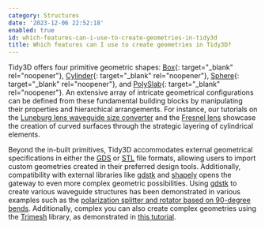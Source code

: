 ```yaml
---
category: Structures
date: '2023-12-06 22:52:18'
enabled: true
id: which-features-can-i-use-to-create-geometries-in-tidy3d
title: Which features can I use to create geometries in Tidy3D?
---
```


Tidy3D offers four primitive geometric shapes:&nbsp;[Box](https://docs.flexcompute.com/projects/tidy3d/en/latest/_autosummary/tidy3d.Box.html?__hstc=197414576.85a08fc595b47d0b94ebfa20ba44cd6d.1696006513341.1701896316776.1701901226721.28&amp;__hssc=197414576.3.1701901226721&amp;__hsfp=3209960735){: target="_blank" rel="noopener"},&nbsp;[Cylinder](https://docs.flexcompute.com/projects/tidy3d/en/latest/_autosummary/tidy3d.Cylinder.html?__hstc=197414576.85a08fc595b47d0b94ebfa20ba44cd6d.1696006513341.1701896316776.1701901226721.28&amp;__hssc=197414576.3.1701901226721&amp;__hsfp=3209960735){: target="_blank" rel="noopener"},&nbsp;[Sphere](https://docs.flexcompute.com/projects/tidy3d/en/latest/_autosummary/tidy3d.Sphere.html?__hstc=197414576.85a08fc595b47d0b94ebfa20ba44cd6d.1696006513341.1701896316776.1701901226721.28&amp;__hssc=197414576.3.1701901226721&amp;__hsfp=3209960735){: target="_blank" rel="noopener"}, and&nbsp;[PolySlab](https://docs.flexcompute.com/projects/tidy3d/en/latest/_autosummary/tidy3d.PolySlab.html?__hstc=197414576.85a08fc595b47d0b94ebfa20ba44cd6d.1696006513341.1701896316776.1701901226721.28&amp;__hssc=197414576.3.1701901226721&amp;__hsfp=3209960735){: target="_blank" rel="noopener"}. An extensive array of intricate geometrical configurations can be defined from these fundamental building blocks by manipulating their properties and hierarchical arrangements. For instance, our tutorials on the&nbsp;[Luneburg lens waveguide size converter](https://www.flexcompute.com/tidy3d/examples/notebooks/WaveguideSizeConverter/?__hstc=197414576.85a08fc595b47d0b94ebfa20ba44cd6d.1696006513341.1701896316776.1701901226721.28&amp;__hssc=197414576.3.1701901226721&amp;__hsfp=3209960735)&nbsp;and the&nbsp;[Fresnel lens](https://www.flexcompute.com/tidy3d/examples/notebooks/FresnelLens/?__hstc=197414576.85a08fc595b47d0b94ebfa20ba44cd6d.1696006513341.1701896316776.1701901226721.28&amp;__hssc=197414576.3.1701901226721&amp;__hsfp=3209960735)&nbsp;showcase the creation of curved surfaces through the strategic layering of cylindrical elements.

Beyond the in-built primitives, Tidy3D accommodates external geometrical specifications in either the&nbsp;[GDS](https://www.flexcompute.com/tidy3d/examples/notebooks/GDSImport/?__hstc=197414576.85a08fc595b47d0b94ebfa20ba44cd6d.1696006513341.1701896316776.1701901226721.28&amp;__hssc=197414576.3.1701901226721&amp;__hsfp=3209960735)&nbsp;or&nbsp;[STL](https://www.flexcompute.com/tidy3d/examples/notebooks/STLImport/?__hstc=197414576.85a08fc595b47d0b94ebfa20ba44cd6d.1696006513341.1701896316776.1701901226721.28&amp;__hssc=197414576.3.1701901226721&amp;__hsfp=3209960735)&nbsp;file formats, allowing users to import custom geometries created in their preferred design tools. Additionally, compatibility with external libraries like&nbsp;[gdstk](https://heitzmann.github.io/gdstk/)&nbsp;and&nbsp;[shapely](https://shapely.readthedocs.io/en/stable/index.html)&nbsp;opens the gateway to even more complex geometric possibilities. Using&nbsp;[gdstk](https://heitzmann.github.io/gdstk/)&nbsp;to create various waveguide structures has been demonstrated in various examples such as the&nbsp;[polarization splitter and rotator based on 90-degree bends](https://www.flexcompute.com/tidy3d/examples/notebooks/90BendPolarizationSplitterRotator/?__hstc=197414576.85a08fc595b47d0b94ebfa20ba44cd6d.1696006513341.1701896316776.1701901226721.28&amp;__hssc=197414576.3.1701901226721&amp;__hsfp=3209960735). Additionally, complex you can also create complex geometries using the&nbsp;[Trimesh](https://trimsh.org/index.html)&nbsp;library, as demonstrated in [this tutorial](https://www.flexcompute.com/tidy3d/examples/notebooks/CreatingGeometryUsingTrimesh/).&nbsp;
